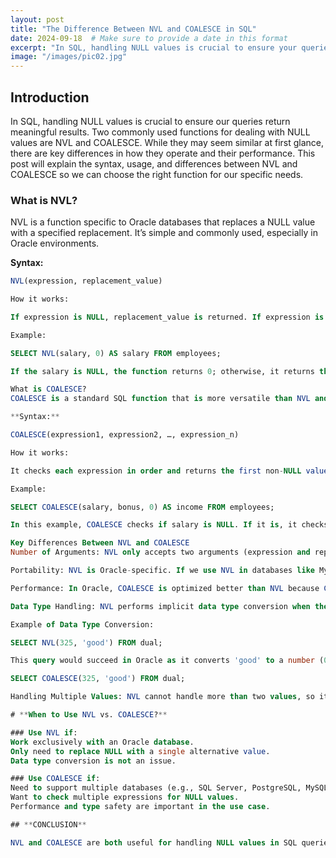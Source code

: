 ```yaml
---
layout: post
title: "The Difference Between NVL and COALESCE in SQL"
date: 2024-09-18  # Make sure to provide a date in this format
excerpt: "In SQL, handling NULL values is crucial to ensure your queries return meaningful results. Two commonly used functions for dealing with NULL values are NVL and COALESCE. While they may seem similar at first glance, there are key differences in how they operate and their performance. This post will explain the syntax, usage, and differences between NVL and COALESCE so you can choose the right function for your specific needs."
image: "/images/pic02.jpg"
---
```


## Introduction

In SQL, handling NULL values is crucial to ensure our queries return meaningful results. Two commonly used functions for dealing with NULL values are NVL and COALESCE. While they may seem similar at first glance, there are key differences in how they operate and their performance. This post will explain the syntax, usage, and differences between NVL and COALESCE so we can choose the right function for our specific needs.

### What is NVL?

NVL is a function specific to Oracle databases that replaces a NULL value with a specified replacement. It’s simple and commonly used, especially in Oracle environments.

**Syntax:**

```sql
NVL(expression, replacement_value)

How it works:

If expression is NULL, replacement_value is returned. If expression is not NULL, its value is returned.

Example:

SELECT NVL(salary, 0) AS salary FROM employees;

If the salary is NULL, the function returns 0; otherwise, it returns the actual salary.

What is COALESCE?
COALESCE is a standard SQL function that is more versatile than NVL and can be used across different database systems (e.g., MySQL, PostgreSQL, SQL Server, Oracle). It returns the first non-NULL expression from a list of expressions.

**Syntax:**

COALESCE(expression1, expression2, …, expression_n)

How it works:

It checks each expression in order and returns the first non-NULL value. If all values are NULL, it returns NULL.

Example:

SELECT COALESCE(salary, bonus, 0) AS income FROM employees;

In this example, COALESCE checks if salary is NULL. If it is, it checks bonus. If both are NULL, it returns 0.

Key Differences Between NVL and COALESCE
Number of Arguments: NVL only accepts two arguments (expression and replacement). COALESCE can accept multiple arguments and checks them in order, returning the first non-NULL value.

Portability: NVL is Oracle-specific. If we use NVL in databases like MySQL or SQL Server, it will not work. COALESCE is part of the SQL standard, making it portable across different database platforms.

Performance: In Oracle, COALESCE is optimized better than NVL because COALESCE is evaluated as a case expression. It short-circuits the evaluation, meaning if it finds a non-NULL value early, it stops checking the rest of the expressions. NVL, on the other hand, always evaluates both arguments, even if the first is not NULL, which can lead to performance overhead if the second argument is expensive to compute.

Data Type Handling: NVL performs implicit data type conversion when the arguments are of different data types. For example, if the first argument is a string and the second is a number, Oracle will attempt to convert the second argument to match the first argument’s data type. COALESCE does not perform implicit data type conversion. All arguments must be of compatible types, or it will return a data type error.

Example of Data Type Conversion:

SELECT NVL(325, 'good') FROM dual;

This query would succeed in Oracle as it converts 'good' to a number (0). However, the following COALESCE query would fail:

SELECT COALESCE(325, 'good') FROM dual;

Handling Multiple Values: NVL cannot handle more than two values, so it is less flexible. COALESCE allows multiple values, which can simplify the logic when dealing with multiple fallback options.

# **When to Use NVL vs. COALESCE?**

### Use NVL if:
Work exclusively with an Oracle database.
Only need to replace NULL with a single alternative value.
Data type conversion is not an issue.

### Use COALESCE if:
Need to support multiple databases (e.g., SQL Server, PostgreSQL, MySQL).
Want to check multiple expressions for NULL values.
Performance and type safety are important in the use case.

## **CONCLUSION**

NVL and COALESCE are both useful for handling NULL values in SQL queries, but they differ in functionality, performance, and portability. For Oracle-only applications with simple two-argument replacements, NVL can be a convenient choice. However, COALESCE is more versatile, supports multiple database platforms, and handles multiple expressions, making it a better choice for more complex or cross-platform use cases. By understanding the differences between these two functions, we can write more efficient and portable SQL queries that handle NULL values effectively.


